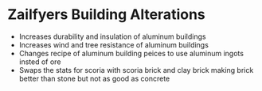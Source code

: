 # Zailfyers Building Alterations
* Increases durability and insulation of aluminum buildings
* Increases wind and tree resistance of aluminum buildings
* Changes recipe of aluminum building peices to use aluminum ingots insted of ore
* Swaps the stats for scoria with scoria brick and clay brick making brick better than stone but not as good as concrete

